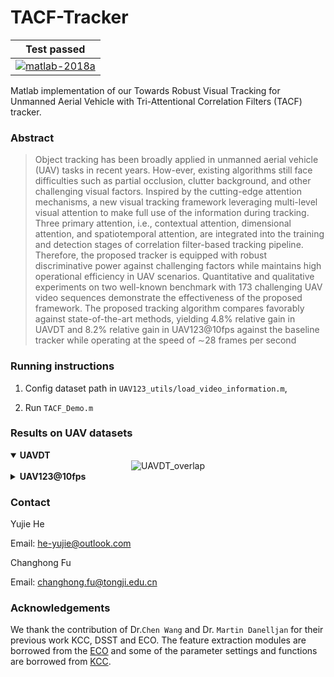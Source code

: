 # TACF-Tracker

| **Test passed**                                              |
| ------------------------------------------------------------ |
| [![matlab-2018a](https://img.shields.io/badge/matlab-2018a-yellow.svg)](https://www.mathworks.com/products/matlab.html) |

Matlab implementation of our Towards Robust Visual Tracking for Unmanned Aerial Vehicle with Tri-Attentional Correlation Filters (TACF) tracker.

### Abstract 

>Object tracking has been broadly applied in unmanned aerial vehicle (UAV) tasks in recent years. How-ever, existing algorithms still face difficulties such as partial occlusion, clutter background, and other challenging visual factors. Inspired by the cutting-edge attention mechanisms, a new visual tracking framework leveraging multi-level visual attention to make full use of the information during tracking. Three primary attention, i.e., contextual attention, dimensional attention, and spatiotemporal attention, are integrated into the training and detection stages of correlation filter-based tracking pipeline. Therefore, the proposed tracker is equipped with robust discriminative power against challenging factors while maintains high operational efficiency in UAV scenarios. Quantitative and qualitative experiments on two well-known benchmark with 173 challenging UAV video sequences demonstrate the effectiveness of the proposed framework. The proposed tracking algorithm compares favorably against state-of-the-art methods, yielding 4.8% relative gain in UAVDT and 8.2% relative gain in UAV123@10fps against the baseline tracker while operating at the speed of ∼28 frames per second

### Running instructions

1. Config dataset path in `UAV123_utils/load_video_information.m`,

2. Run `TACF_Demo.m`

### Results on UAV datasets

<details open>
  <summary><b>UAVDT</b></summary>
<div align="center">
    <img src="https://raw.githubusercontent.com/vision4robotics/TACF-Tracker/master/results/overlap_OPE_UAVDT.png" alt="UAVDT_overlap">
</div>
</details>


<details>
  <summary><b>UAV123@10fps</b></summary>
<div align="center">
    <img src="https://raw.githubusercontent.com/vision4robotics/TACF-Tracker/master/results/overlap_OPE_UAV123.png" alt="UAV123@10fps">
</div>
</details>

### Contact 

Yujie He

Email: he-yujie@outlook.com

Changhong Fu

Email: changhong.fu@tongji.edu.cn

### Acknowledgements

We thank the contribution of Dr.`Chen Wang` and Dr. `Martin Danelljan` for their previous work KCC, DSST and ECO. The feature extraction modules are borrowed from the [ECO](https://github.com/martin-danelljan/ECO) and some of the parameter settings and functions are borrowed from [KCC](https://github.com/wang-chen/KCC/tree/master/tracking).